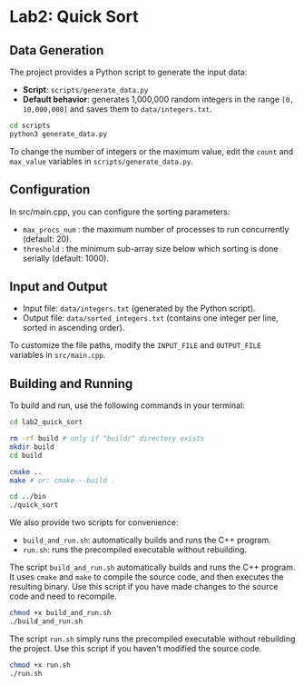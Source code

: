 # Lab2: Quick Sort

## Data Generation

The project provides a Python script to generate the input data:

- **Script**: `scripts/generate_data.py`
- **Default behavior**: generates 1,000,000 random integers in the range `[0, 10,000,000]` and saves them to `data/integers.txt`.

```bash
cd scripts
python3 generate_data.py
```

To change the number of integers or the maximum value, edit the `count` and `max_value` variables in `scripts/generate_data.py`.

## Configuration

In src/main.cpp, you can configure the sorting parameters:

- `max_procs_num` : the maximum number of processes to run concurrently (default: 20).
- `threshold` : the minimum sub-array size below which sorting is done serially (default: 1000).

## Input and Output

- Input file: `data/integers.txt` (generated by the Python script).
- Output file: `data/sorted_integers.txt` (contains one integer per line, sorted in ascending order).

To customize the file paths, modify the `INPUT_FILE` and `OUTPUT_FILE` variables in `src/main.cpp`.

## Building and Running

To build and run, use the following commands in your terminal:

```bash
cd lab2_quick_sort

rm -rf build # only if "build/" directory exists
mkdir build
cd build

cmake ..
make # or: cmake --build .

cd ../bin
./quick_sort
```

We also provide two scripts for convenience:

- `build_and_run.sh`: automatically builds and runs the C++ program.
- `run.sh`: runs the precompiled executable without rebuilding.

The script `build_and_run.sh` automatically builds and runs the C++ program. It uses `cmake` and `make` to compile the source code, and then executes the resulting binary. Use this script if you have made changes to the source code and need to recompile.

```bash
chmod +x build_and_run.sh
./build_and_run.sh
```

The script `run.sh` simply runs the precompiled executable without rebuilding the project. Use this script if you haven't modified the source code.

```bash
chmod +x run.sh
./run.sh
```
